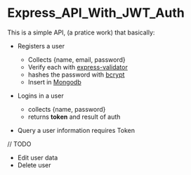# Express_API_With_JWT_Auth

This is a simple API, (a pratice work) that basically:

- Registers a user
  - Collects {name, email, password}
  - Verify each with [express-validator](https://express-validator.github.io/)
  - hashes the password with [bcrypt](npmjs.com/package/bcrypt)
  - Insert in [Mongodb](mongodb.org)
- Logins in a user

  - collects {name, password}
  - returns **token** and result of auth

- Query a user information requires Token

// TODO

- Edit user data
- Delete user
